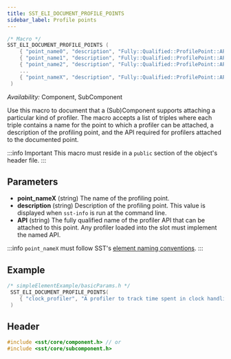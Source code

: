 ```yaml
---
title: SST_ELI_DOCUMENT_PROFILE_POINTS
sidebar_label: Profile points
---
```


```cpp
/* Macro */
SST_ELI_DOCUMENT_PROFILE_POINTS (
    { "point_name0", "description", "Fully::Qualified::ProfilePoint::API" },
    { "point_name1", "description", "Fully::Qualified::ProfilePoint::API" },
    { "point_name2", "description", "Fully::Qualified::ProfilePoint::API" },
    ...
    { "point_nameX", "description", "Fully::Qualified::ProfilePoint::API" }
 )
```

*Availability:* Component, SubComponent

Use this macro to document that a (Sub)Component supports attaching a particular kind of profiler. The macro accepts a list of triples where each triple contains a name for the point to which a profiler can be attached, a description of the profiling point, and the API required for profilers attached to the documented point.

:::info Important
This macro must reside in a `public` section of the object's header file.
:::

## Parameters

* **point_nameX** (string) The name of the profiling point.
* **description** (string) Description of the profiling point. This value is displayed when `sst-info` is run at the command line.
* **API** (string) The fully qualified name of the profiler API that can be attached to this point. Any profiler loaded into the slot must implement the named API.

:::info
`point_nameX` must follow SST's [element naming conventions](../../../guides/dev/naming.md).
:::

## Example

```cpp title="Excerpt from sst-elements/src/sst/elements/simpleElementExample/basicParams.h"
/* simpleElementExample/basicParams.h */
 SST_ELI_DOCUMENT_PROFILE_POINTS(
    { "clock_profiler", "A profiler to track time spent in clock handling", "SST::Profile::ClockHandlerProfileTool" }
 )
```

## Header
```cpp
#include <sst/core/component.h> // or
#include <sst/core/subcomponent.h>
```
